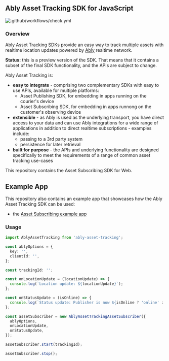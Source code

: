 ## Ably Asset Tracking SDK for JavaScript

![.github/workflows/check.yml](https://github.com/ably/ably-asset-tracking-js/workflows/.github/workflows/check.yml/badge.svg)

### Overview

Ably Asset Tracking SDKs provide an easy way to track multiple assets with realtime location updates powered by [Ably](https://ably.io/) realtime network.

**Status:** this is a preview version of the SDK. That means that it contains a subset of the final SDK functionality, and the APIs are subject to change.

Ably Asset Tracking is:

- **easy to integrate** - comprising two complementary SDKs with easy to use APIs, available for multiple platforms:
  - Asset Publishing SDK, for embedding in apps running on the courier's device
  - Asset Subscribing SDK, for embedding in apps runnong on the customer's observing device
- **extensible** - as Ably is used as the underlying transport, you have direct access to your data and can use Ably integrations for a wide range of applications in addition to direct realtime subscriptions - examples include:
  - passing to a 3rd party system
  - persistence for later retrieval
- **built for purpose** - the APIs and underlying functionality are designed specifically to meet the requirements of a range of common asset tracking use-cases

This repository contains the Asset Subscribing SDK for Web.

## Example App

This repository also contains an example app that showcases how the Ably Asset Tracking SDK can be used:

- the [Asset Subscribing example app](examples/subscribing-example-app/)

### Usage

```ts
import AblyAssetTracking from 'ably-asset-tracking';

const ablyOptions = {
  key: '',
  clientId: '',
};

const trackingId: '';

const onLocationUpdate = (locationUpdate) => {
  console.log(`Location update: ${locationUpdate}`);
};

const onStatusUpdate = (isOnline) => {
  console.log(`Status update: Publisher is now ${isOnline ? 'online' : 'offline'}`);
};

const assetSubscriber = new AblyAssetTrackingAssetSubscriber({
  ablyOptions,
  onLocationUpdate,
  onStatusUpdate,
});

assetSubscriber.start(trackingId);

assetSubscriber.stop();
```
